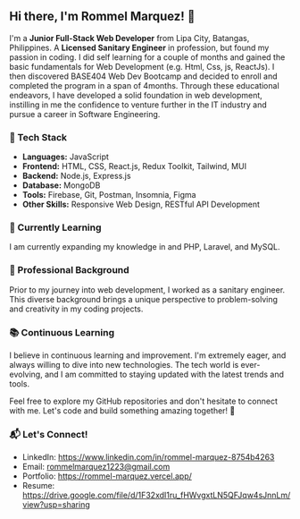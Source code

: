 ## Hi there, I'm Rommel Marquez! 👋

I'm a **Junior Full-Stack Web Developer** from Lipa City, Batangas, Philippines. 
A **Licensed Sanitary Engineer** in profession, but found my passion in coding. I did self learning for a couple of months and gained the basic fundamentals for Web Development (e.g. Html, Css, js, ReactJs). I then discovered BASE404 Web Dev Bootcamp and decided to enroll and completed the program in a span of 4months. Through these educational endeavors, I have developed a solid foundation in web development, instilling in me the confidence to venture further in the IT industry and pursue a career in Software Engineering.

### 🔧 Tech Stack
- **Languages:** JavaScript
- **Frontend:** HTML, CSS, React.js, Redux Toolkit, Tailwind, MUI
- **Backend:** Node.js, Express.js
- **Database:** MongoDB
- **Tools:** Firebase, Git, Postman, Insomnia, Figma
- **Other Skills:** Responsive Web Design, RESTful API Development

### 🌱 Currently Learning
I am currently expanding my knowledge in and PHP, Laravel, and MySQL.

### 💼 Professional Background
Prior to my journey into web development, I worked as a sanitary engineer. This diverse background brings a unique perspective to problem-solving and creativity in my coding projects.

### 📚 Continuous Learning
I believe in continuous learning and improvement. I'm extremely eager, and always willing to dive into new technologies. The tech world is ever-evolving, and I am committed to staying updated with the latest trends and tools.

Feel free to explore my GitHub repositories and don't hesitate to connect with me. Let's code and build something amazing together! 🚀

### 📬 Let's Connect!
- LinkedIn: https://www.linkedin.com/in/rommel-marquez-8754b4263
- Email: rommelmarquez1223@gmail.com
- Portfolio: https://rommel-marquez.vercel.app/
- Resume: https://drive.google.com/file/d/1F32xdI1ru_fHWvgxtLN5QFJqw4sJnnLm/view?usp=sharing
